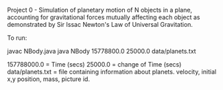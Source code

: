 Project 0 - Simulation of planetary motion of N objects in a plane, accounting for gravitational forces mutually affecting each object as demonstrated by Sir Issac Newton's Law of Universal Gravitation.

To run:

javac NBody.java
java NBody 15778800.0 25000.0 data/planets.txt


157788000.0 = Time (secs)
25000.0 = change of Time (secs)
data/planets.txt = file containing information about planets. velocity, initial x,y position, mass, picture id.

